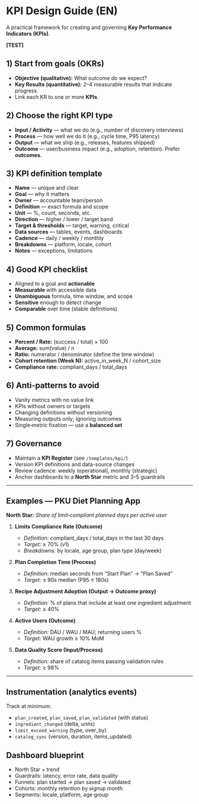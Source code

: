 # KPI Design Guide (EN)

A practical framework for creating and governing **Key Performance Indicators (KPIs)**.

**[TEST]**

## 1) Start from goals (OKRs)
- **Objective (qualitative):** What outcome do we expect?
- **Key Results (quantitative):** 2–4 measurable results that indicate progress.
- Link each KR to one or more **KPIs**.

## 2) Choose the right KPI type
- **Input / Activity** — what we do (e.g., number of discovery interviews)
- **Process** — how well we do it (e.g., cycle time, P95 latency)
- **Output** — what we ship (e.g., releases, features shipped)
- **Outcome** — user/business impact (e.g., adoption, retention). Prefer **outcomes**.

## 3) KPI definition template
- **Name** — unique and clear
- **Goal** — why it matters
- **Owner** — accountable team/person
- **Definition** — exact formula and scope
- **Unit** — %, count, seconds, etc.
- **Direction** — higher / lower / target band
- **Target & thresholds** — target, warning, critical
- **Data sources** — tables, events, dashboards
- **Cadence** — daily / weekly / monthly
- **Breakdowns** — platform, locale, cohort
- **Notes** — exceptions, limitations

## 4) Good KPI checklist
- Aligned to a goal and **actionable**
- **Measurable** with accessible data
- **Unambiguous** formula, time window, and scope
- **Sensitive** enough to detect change
- **Comparable** over time (stable definitions)

## 5) Common formulas
- **Percent / Rate:** (success / total) × 100
- **Average:** sum(value) / n
- **Ratio:** numerator / denominator (define the time window)
- **Cohort retention (Week N):** active_in_week_N / cohort_size
- **Compliance rate:** compliant_days / total_days

## 6) Anti‑patterns to avoid
- Vanity metrics with no value link
- KPIs without owners or targets
- Changing definitions without versioning
- Measuring outputs only; ignoring outcomes
- Single‑metric fixation — use a **balanced set**

## 7) Governance
- Maintain a **KPI Register** (see `/templates/kpi/`)
- Version KPI definitions and data-source changes
- Review cadence: weekly (operational), monthly (strategic)
- Anchor dashboards to a **North Star** metric and 3–5 guardrails

---

## Examples — PKU Diet Planning App

**North Star:** *Share of limit‑compliant planned days per active user*

1. **Limits Compliance Rate (Outcome)**
   - *Definition:* compliant_days / total_days in the last 30 days
   - *Target:* ≥ 70% (v1)
   - *Breakdowns:* by locale, age group, plan type (day/week)

2. **Plan Completion Time (Process)**
   - *Definition:* median seconds from “Start Plan” → “Plan Saved”
   - *Target:* ≤ 90s median (P95 ≤ 180s)

3. **Recipe Adjustment Adoption (Output → Outcome proxy)**
   - *Definition:* % of plans that include at least one ingredient adjustment
   - *Target:* ≥ 40%

4. **Active Users (Outcome)**
   - *Definition:* DAU / WAU / MAU; returning users %
   - *Target:* WAU growth ≥ 10% MoM

5. **Data Quality Score (Input/Process)**
   - *Definition:* share of catalog items passing validation rules
   - *Target:* ≥ 98%
   
---

## Instrumentation (analytics events)
Track at minimum:
- `plan_created`, `plan_saved`, `plan_validated` (with status)
- `ingredient_changed` (delta, units)
- `limit_exceed_warning` (type, over_by)
- `catalog_sync` (version, duration, items_updated)

## Dashboard blueprint
- North Star + trend
- Guardrails: latency, error rate, data quality
- Funnels: plan started → plan saved → validated
- Cohorts: monthly retention by signup month
- Segments: locale, platform, age group

